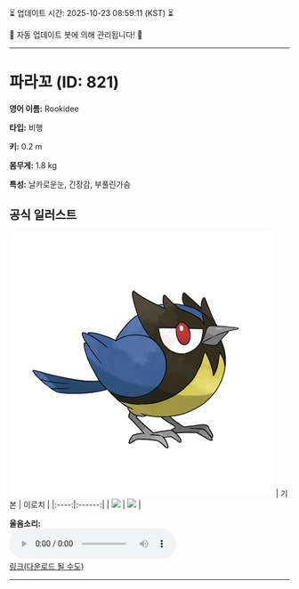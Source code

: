
⏳ 업데이트 시간: 2025-10-23 08:59:11 (KST) ⏳

🤖 자동 업데이트 봇에 의해 관리됩니다! 🤖

---

# 파라꼬 (ID: 821)
**영어 이름:** Rookidee

**타입:** 비행

**키:** 0.2 m

**몸무게:** 1.8 kg

**특성:** 날카로운눈, 긴장감, 부풀린가슴

## 공식 일러스트
![](https://raw.githubusercontent.com/PokeAPI/sprites/master/sprites/pokemon/other/official-artwork/821.png)
| 기본 | 이로치 |
|:----:|:------:|
| <img src="http://play.pokemonshowdown.com/sprites/ani/rookidee.gif" width="200"> | <img src="http://play.pokemonshowdown.com/sprites/ani-shiny/rookidee.gif" width="200"> |

**울음소리:**<br><audio controls src="https://raw.githubusercontent.com/PokeAPI/cries/main/cries/pokemon/latest/821.ogg"></audio><br> [링크(다운로드 될 수도)](https://raw.githubusercontent.com/PokeAPI/cries/main/cries/pokemon/latest/821.ogg)


---

